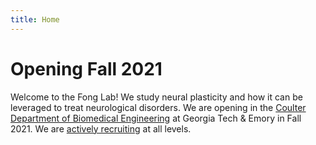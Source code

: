 ```yaml
---
title: Home
---
```


# <i class="fas fa-sun"></i>Opening Fall 2021

Welcome to the Fong Lab!  We study neural plasticity and how it can be leveraged to treat neurological disorders.  We are opening in the [Coulter Department of Biomedical Engineering](https://www.bme.gatech.edu/) at Georgia Tech & Emory in Fall 2021.  We are [actively recruiting](join) at all levels.
